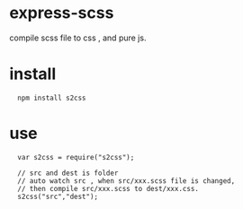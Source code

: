 # express-scss
compile scss file to css , and pure js.

# install
```
  npm install s2css
```

# use
```
  var s2css = require("s2css");

  // src and dest is folder
  // auto watch src , when src/xxx.scss file is changed,
  // then compile src/xxx.scss to dest/xxx.css.
  s2css("src","dest");  
```  
